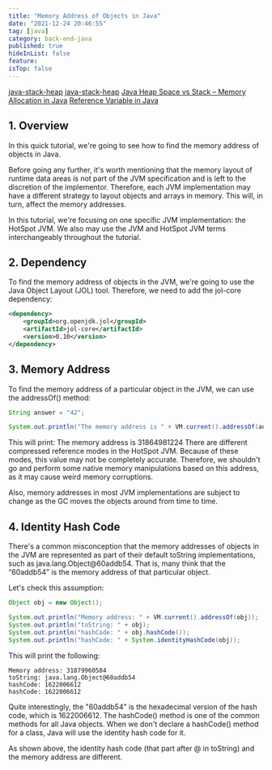 ```yaml
---
title: "Memory Address of Objects in Java"
date: "2021-12-24 20:46:55"
tag: [java]
category: back-end-java
published: true
hideInList: false
feature:
isTop: false
---
```


[java-stack-heap](https://www.baeldung.com/java-stack-heap)
[java-stack-heap](https://www.guru99.com/java-stack-heap.html)
[Java Heap Space vs Stack – Memory Allocation in Java](https://www.journaldev.com/4098/java-heap-space-vs-stack-memory)
[Reference Variable in Java](https://www.geeksforgeeks.org/reference-variable-in-java/)

## 1. Overview

In this quick tutorial, we're going to see how to find the memory address of objects in Java.

Before going any further, it's worth mentioning that the memory layout of runtime data areas is not part of the JVM specification and is left to the discretion of the implementor. Therefore, each JVM implementation may have a different strategy to layout objects and arrays in memory. This will, in turn, affect the memory addresses.

In this tutorial, we're focusing on one specific JVM implementation: the HotSpot JVM. We also may use the JVM and HotSpot JVM terms interchangeably throughout the tutorial.

## 2. Dependency

To find the memory address of objects in the JVM, we're going to use the Java Object Layout (JOL) tool. Therefore, we need to add the jol-core dependency:

```xml
<dependency>
    <groupId>org.openjdk.jol</groupId>
    <artifactId>jol-core</artifactId>
    <version>0.10</version>
</dependency>
```

## 3. Memory Address

To find the memory address of a particular object in the JVM, we can use the addressOf() method:

```java
String answer = "42";

System.out.println("The memory address is " + VM.current().addressOf(answer));
```

This will print:
The memory address is 31864981224
There are different compressed reference modes in the HotSpot JVM. Because of these modes, this value may not be completely accurate. Therefore, we shouldn't go and perform some native memory manipulations based on this address, as it may cause weird memory corruptions.

Also, memory addresses in most JVM implementations are subject to change as the GC moves the objects around from time to time.

## 4. Identity Hash Code

There's a common misconception that the memory addresses of objects in the JVM are represented as part of their default toString implementations, such as java.lang.Object@60addb54. That is, many think that the “60addb54” is the memory address of that particular object.

Let's check this assumption:

```java
Object obj = new Object();

System.out.println("Memory address: " + VM.current().addressOf(obj));
System.out.println("toString: " + obj);
System.out.println("hashCode: " + obj.hashCode());
System.out.println("hashCode: " + System.identityHashCode(obj));
```

This will print the following:

    Memory address: 31879960584
    toString: java.lang.Object@60addb54
    hashCode: 1622006612
    hashCode: 1622006612

Quite interestingly, the "60addb54" is the hexadecimal version of the hash code, which is 1622006612. The hashCode() method is one of the common methods for all Java objects. When we don't declare a hashCode() method for a class, Java will use the identity hash code for it.

As shown above, the identity hash code (that part after @ in toString) and the memory address are different.
